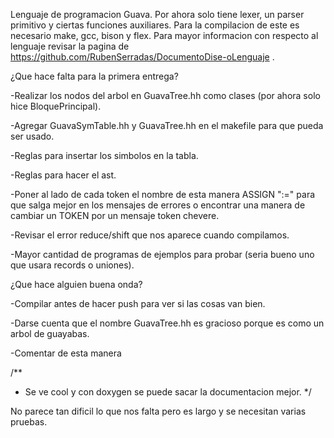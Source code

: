 Lenguaje de programacion Guava. Por ahora solo tiene lexer, un parser primitivo y ciertas funciones auxiliares.
Para la compilacion de este es necesario make, gcc, bison y flex. Para mayor informacion con respecto al
lenguaje revisar la pagina de https://github.com/RubenSerradas/DocumentoDise-oLenguaje .

¿Que hace falta para la primera entrega? 

-Realizar los nodos del arbol en GuavaTree.hh como clases (por ahora solo hice BloquePrincipal).

-Agregar GuavaSymTable.hh y GuavaTree.hh en el makefile para que pueda ser usado.

-Reglas para insertar los simbolos en la tabla.

-Reglas para hacer el ast.

-Poner al lado de cada token el nombre de esta manera ASSIGN ":=" para que salga mejor en los mensajes de errores o encontrar
una manera de cambiar un TOKEN por un mensaje token chevere.

-Revisar el error reduce/shift que nos aparece cuando compilamos.

-Mayor cantidad de programas de ejemplos para probar (seria bueno uno que usara records o uniones).

¿Que hace alguien buena onda?

-Compilar antes de hacer push para ver si las cosas van bien.

-Darse cuenta que el nombre GuavaTree.hh es gracioso porque es como un arbol de guayabas.

-Comentar de esta manera

  /**
   * Se ve cool y con doxygen se puede sacar la documentacion mejor.
   */

No parece tan dificil lo que nos falta pero es largo y se necesitan varias pruebas.
